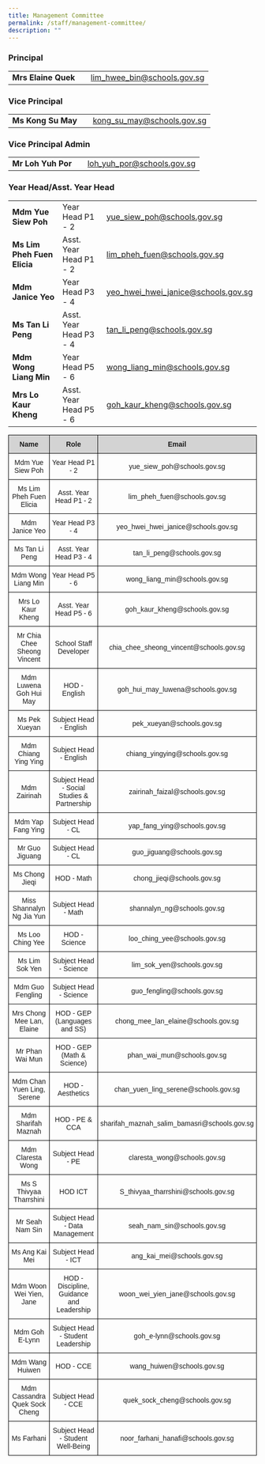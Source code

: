 ```yaml
---
title: Management Committee
permalink: /staff/management-committee/
description: ""
---
```

### Principal 

|  |  |  |
| -------- | -------- | -------- |
| **Mrs Elaine Quek** |    | <a href="lim_hwee_bin@schools.gov.sg">lim_hwee_bin@schools.gov.sg</a>     |

### Vice Principal 

|  |  |  |
| -------- | -------- | -------- |
| **Ms Kong Su May** |   | <a href="kong_su_may@schools.gov.sg">kong_su_may@schools.gov.sg</a>     |

### Vice Principal Admin

|  |  |  |
| -------- | -------- | -------- |
| **Mr Loh Yuh Por** |    | <a href="loh_yuh_por@schools.gov.sg">loh_yuh_por@schools.gov.sg</a>     |



### Year Head/Asst. Year Head

|  |  |  | 
| -------- | -------- | -------- |
| **Mdm Yue Siew Poh** | Year Head P1 - 2   | <a href="yue_siew_poh@schools.gov.sg">yue_siew_poh@schools.gov.sg</a>     |
| **Ms Lim Pheh Fuen Elicia** | Asst. Year Head P1 - 2   | <a href="lim_pheh_fuen@schools.gov.sg">lim_pheh_fuen@schools.gov.sg</a>     |
| **Mdm Janice Yeo** | Year Head P3 - 4   | <a href="yeo_hwei_hwei_janice@schools.gov.sg">yeo_hwei_hwei_janice@schools.gov.sg</a>     |
| **Ms Tan Li Peng** | Asst. Year Head P3 - 4    | <a href="tan_li_peng@schools.gov.sg">tan_li_peng@schools.gov.sg</a>     |
| **Mdm Wong Liang Min** | Year Head P5 - 6   | <a href="wong_liang_min@schools.gov.sg">wong_liang_min@schools.gov.sg</a>     |
| **Mrs Lo Kaur Kheng** | Asst. Year Head P5 - 6    | <a href="goh_kaur_kheng@schools.gov.s">goh_kaur_kheng@schools.gov.sg</a>     |



<style type="text/css">
.tg  {border-collapse:collapse;border-spacing:0;}
.tg td{border-color:black;border-style:solid;border-width:1px;font-family:Arial, sans-serif;font-size:14px;
  overflow:hidden;padding:10px 5px;word-break:normal;}
.tg th{border-color:black;border-style:solid;border-width:1px;font-family:Arial, sans-serif;font-size:14px;
  font-weight:normal;overflow:hidden;padding:10px 5px;word-break:normal;}
.tg .tg-n348{background-color:#D3D3D3;font-weight:bold;text-align:center;vertical-align:top}
.tg .tg-nrix{text-align:center;vertical-align:middle}
</style>
<table class="tg">
<thead>
  <tr>
    <th class="tg-n348">Name</th>
    <th class="tg-n348">Role</th>
    <th class="tg-n348">Email</th>
  </tr>
</thead>
<tbody>
  <tr>
    <td class="tg-nrix">Mdm Yue Siew Poh </td>
    <td class="tg-nrix">Year Head P1 - 2</td>
    <td class="tg-nrix">yue_siew_poh@schools.gov.sg</td>
  </tr>
  <tr>
    <td class="tg-nrix">Ms Lim Pheh Fuen Elicia </td>
    <td class="tg-nrix">Asst. Year Head P1 - 2</td>
    <td class="tg-nrix">lim_pheh_fuen@schools.gov.sg</td>
  </tr>
  <tr>
    <td class="tg-nrix">Mdm Janice Yeo</td>
    <td class="tg-nrix">Year Head P3 - 4</td>
    <td class="tg-nrix">yeo_hwei_hwei_janice@schools.gov.sg</td>
  </tr>
  <tr>
    <td class="tg-nrix">Ms Tan Li Peng</td>
    <td class="tg-nrix">Asst. Year Head P3 - 4</td>
    <td class="tg-nrix">tan_li_peng@schools.gov.sg</td>
  </tr>
  <tr>
    <td class="tg-nrix">Mdm Wong Liang Min</td>
    <td class="tg-nrix">Year Head P5 - 6</td>
    <td class="tg-nrix">wong_liang_min@schools.gov.sg</td>
  </tr>
  <tr>
    <td class="tg-nrix">Mrs Lo Kaur Kheng</td>
    <td class="tg-nrix">Asst. Year Head P5 - 6</td>
    <td class="tg-nrix">goh_kaur_kheng@schools.gov.sg</td>
  </tr>
  <tr>
    <td class="tg-nrix">Mr Chia Chee Sheong Vincent </td>
    <td class="tg-nrix">School Staff Developer</td>
    <td class="tg-nrix">chia_chee_sheong_vincent@schools.gov.sg</td>
  </tr>
  <tr>
    <td class="tg-nrix">Mdm Luwena Goh Hui May</td>
    <td class="tg-nrix">HOD - English</td>
    <td class="tg-nrix">goh_hui_may_luwena@schools.gov.sg</td>
  </tr>
  <tr>
    <td class="tg-nrix">Ms Pek Xueyan </td>
    <td class="tg-nrix">Subject Head - English</td>
    <td class="tg-nrix">pek_xueyan@schools.gov.sg</td>
  </tr>
  <tr>
    <td class="tg-nrix">Mdm Chiang Ying Ying</td>
    <td class="tg-nrix">Subject Head - English</td>
    <td class="tg-nrix">chiang_yingying@schools.gov.sg</td>
  </tr>
  <tr>
    <td class="tg-nrix">Mdm Zairinah</td>
    <td class="tg-nrix">Subject Head - Social Studies &amp; Partnership</td>
    <td class="tg-nrix">zairinah_faizal@schools.gov.sg</td>
  </tr>
  <tr>
    <td class="tg-nrix">Mdm Yap Fang Ying </td>
    <td class="tg-nrix">Subject Head - CL </td>
    <td class="tg-nrix">yap_fang_ying@schools.gov.sg</td>
  </tr>
  <tr>
    <td class="tg-nrix">Mr Guo Jiguang</td>
    <td class="tg-nrix">Subject Head - CL </td>
    <td class="tg-nrix">guo_jiguang@schools.gov.sg</td>
  </tr>
  <tr>
    <td class="tg-nrix">Ms Chong Jieqi</td>
    <td class="tg-nrix">HOD - Math</td>
    <td class="tg-nrix">chong_jieqi@schools.gov.sg</td>
  </tr>
  <tr>
    <td class="tg-nrix">Miss Shannalyn Ng Jia Yun</td>
    <td class="tg-nrix">Subject Head - Math</td>
    <td class="tg-nrix">shannalyn_ng@schools.gov.sg   </td>
  </tr>
  <tr>
    <td class="tg-nrix">Ms Loo Ching Yee</td>
    <td class="tg-nrix">HOD - Science</td>
    <td class="tg-nrix">loo_ching_yee@schools.gov.sg</td>
  </tr>
  <tr>
    <td class="tg-nrix">Ms Lim Sok Yen</td>
    <td class="tg-nrix">Subject Head - Science</td>
    <td class="tg-nrix">lim_sok_yen@schools.gov.sg</td>
  </tr>
  <tr>
    <td class="tg-nrix">Mdm Guo Fengling</td>
    <td class="tg-nrix">Subject Head - Science</td>
    <td class="tg-nrix">guo_fengling@schools.gov.sg</td>
  </tr>
  <tr>
    <td class="tg-nrix">Mrs Chong Mee Lan, Elaine</td>
    <td class="tg-nrix">HOD - GEP<br>(Languages and SS)    </td>
    <td class="tg-nrix">chong_mee_lan_elaine@schools.gov.sg</td>
  </tr>
  <tr>
    <td class="tg-nrix">Mr Phan Wai Mun</td>
    <td class="tg-nrix">HOD - GEP<br>(Math &amp; Science)   </td>
    <td class="tg-nrix">phan_wai_mun@schools.gov.sg</td>
  </tr>
  <tr>
    <td class="tg-nrix">Mdm Chan Yuen Ling, Serene</td>
    <td class="tg-nrix">HOD - Aesthetics </td>
    <td class="tg-nrix">chan_yuen_ling_serene@schools.gov.sg</td>
  </tr>
  <tr>
    <td class="tg-nrix">Mdm Sharifah Maznah</td>
    <td class="tg-nrix">HOD - PE &amp; CCA </td>
    <td class="tg-nrix">sharifah_maznah_salim_bamasri@schools.gov.sg</td>
  </tr>
  <tr>
    <td class="tg-nrix">Mdm Claresta Wong</td>
    <td class="tg-nrix">Subject Head - PE</td>
    <td class="tg-nrix">claresta_wong@schools.gov.sg</td>
  </tr>
  <tr>
    <td class="tg-nrix">Ms S Thivyaa Tharrshini</td>
    <td class="tg-nrix">HOD ICT</td>
    <td class="tg-nrix">S_thivyaa_tharrshini@schools.gov.sg</td>
  </tr>
  <tr>
    <td class="tg-nrix">Mr Seah Nam Sin</td>
    <td class="tg-nrix">Subject Head - Data Management</td>
    <td class="tg-nrix">seah_nam_sin@schools.gov.sg</td>
  </tr>
  <tr>
    <td class="tg-nrix">Ms Ang Kai Mei</td>
    <td class="tg-nrix">Subject Head -  ICT</td>
    <td class="tg-nrix">ang_kai_mei@schools.gov.sg</td>
  </tr>
  <tr>
    <td class="tg-nrix">Mdm Woon Wei Yien, Jane</td>
    <td class="tg-nrix">HOD - Discipline, Guidance and Leadership</td>
    <td class="tg-nrix">woon_wei_yien_jane@schools.gov.sg</td>
  </tr>
  <tr>
    <td class="tg-nrix">Mdm Goh E-Lynn</td>
    <td class="tg-nrix">Subject Head - Student Leadership</td>
    <td class="tg-nrix">goh_e-lynn@schools.gov.sg</td>
  </tr>
  <tr>
    <td class="tg-nrix">Mdm Wang Huiwen</td>
    <td class="tg-nrix">HOD - CCE </td>
    <td class="tg-nrix">wang_huiwen@schools.gov.sg</td>
  </tr>
  <tr>
    <td class="tg-nrix">Mdm Cassandra Quek Sock Cheng</td>
    <td class="tg-nrix">Subject Head - CCE</td>
    <td class="tg-nrix">quek_sock_cheng@schools.gov.sg </td>
  </tr>
  <tr>
    <td class="tg-nrix">Ms Farhani </td>
    <td class="tg-nrix">Subject Head - Student Well-Being  </td>
    <td class="tg-nrix">noor_farhani_hanafi@schools.gov.sg</td>
  </tr>
</tbody>
</table>
